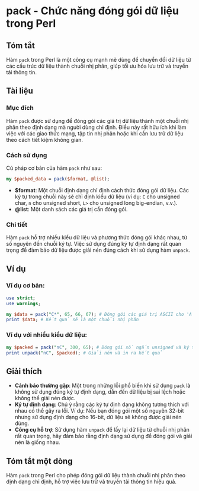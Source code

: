 <!--
Meta Description: # pack - Chức năng đóng gói dữ liệu trong Perl ## Tóm tắt Hàm `pack` trong Perl là một công cụ mạnh mẽ dùng để chuyển đổi dữ liệu từ các cấu trúc dữ l...
Meta Keywords: liệu, định, pack, đóng, gói
-->

# pack - Chức năng đóng gói dữ liệu trong Perl

## Tóm tắt
Hàm `pack` trong Perl là một công cụ mạnh mẽ dùng để chuyển đổi dữ liệu từ các cấu trúc dữ liệu thành chuỗi nhị phân, giúp tối ưu hóa lưu trữ và truyền tải thông tin.

## Tài liệu
### Mục đích
Hàm `pack` được sử dụng để đóng gói các giá trị dữ liệu thành một chuỗi nhị phân theo định dạng mà người dùng chỉ định. Điều này rất hữu ích khi làm việc với các giao thức mạng, tập tin nhị phân hoặc khi cần lưu trữ dữ liệu theo cách tiết kiệm không gian.

### Cách sử dụng
Cú pháp cơ bản của hàm `pack` như sau:

```perl
my $packed_data = pack($format, @list);
```

- **$format**: Một chuỗi định dạng chỉ định cách thức đóng gói dữ liệu. Các ký tự trong chuỗi này sẽ chỉ định kiểu dữ liệu (ví dụ: `C` cho unsigned char, `n` cho unsigned short, `L>` cho unsigned long big-endian, v.v.).
- **@list**: Một danh sách các giá trị cần đóng gói.

### Chi tiết
Hàm `pack` hỗ trợ nhiều kiểu dữ liệu và phương thức đóng gói khác nhau, từ số nguyên đến chuỗi ký tự. Việc sử dụng đúng ký tự định dạng rất quan trọng để đảm bảo dữ liệu được giải nén đúng cách khi sử dụng hàm `unpack`.

## Ví dụ
### Ví dụ cơ bản:
```perl
use strict;
use warnings;

my $data = pack("C*", 65, 66, 67); # Đóng gói các giá trị ASCII cho 'A', 'B', 'C'
print $data; # Kết quả sẽ là một chuỗi nhị phân
```

### Ví dụ với nhiều kiểu dữ liệu:
```perl
my $packed = pack("nC", 300, 65); # Đóng gói số ngắn unsigned và ký tự
print unpack("nC", $packed); # Giải nén và in ra kết quả
```

## Giải thích
- **Cảnh báo thường gặp**: Một trong những lỗi phổ biến khi sử dụng `pack` là không sử dụng đúng ký tự định dạng, dẫn đến dữ liệu bị sai lệch hoặc không thể giải nén được.
- **Ký tự định dạng**: Chú ý rằng các ký tự định dạng không tương thích với nhau có thể gây ra lỗi. Ví dụ: Nếu bạn đóng gói một số nguyên 32-bit nhưng sử dụng định dạng cho 16-bit, dữ liệu sẽ không được giải nén đúng.
- **Công cụ hỗ trợ**: Sử dụng hàm `unpack` để lấy lại dữ liệu từ chuỗi nhị phân rất quan trọng, hãy đảm bảo rằng định dạng sử dụng để đóng gói và giải nén là giống nhau.

## Tóm tắt một dòng
Hàm `pack` trong Perl cho phép đóng gói dữ liệu thành chuỗi nhị phân theo định dạng chỉ định, hỗ trợ việc lưu trữ và truyền tải thông tin hiệu quả.